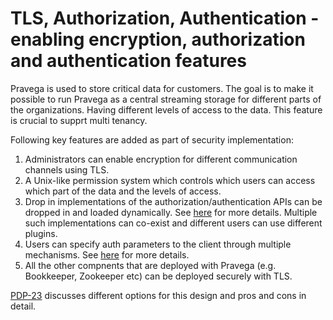 <!--
Copyright (c) 2017 Dell Inc., or its subsidiaries. All Rights Reserved.

Licensed under the Apache License, Version 2.0 (the "License");
you may not use this file except in compliance with the License.
You may obtain a copy of the License at

    http://www.apache.org/licenses/LICENSE-2.0
-->
# TLS, Authorization, Authentication - enabling encryption, authorization and authentication features
Pravega is used to store critical data for customers. 
The goal is to make it possible to run Pravega as a central streaming storage for different parts of the organizations.
Having different levels of access to the data. This feature is crucial to supprt multi tenancy.

Following key features are added as part of security implementation:
1. Administrators can enable encryption for different communication channels using TLS.
2. A Unix-like permission system which controls which users can access which part of the data and the levels of access.
3. Drop in implementations of the authorization/authentication APIs can be dropped in and loaded dynamically. See [here](../auth/auth-plugin.md) for more details.
Multiple such implementations can co-exist and different users can use different plugins.
4. Users can specify auth parameters to the client through multiple mechanisms. See [here](../auth/client-auth.md) for more details. 
5. All the other compnents that are deployed with Pravega (e.g. Bookkeeper, Zookeeper etc) can be deployed securely with TLS.

[PDP-23](https://github.com/pravega/pravega/wiki/PDP-23:-Pravega-security----encryption-and-Role-Based-Access-Control) 
discusses different options for this design and pros and cons in detail. 